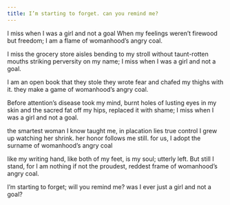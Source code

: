 ```yaml
---
title: I’m starting to forget. can you remind me?
---
```

I miss when I was a girl and not a goal
When my feelings weren’t firewood but freedom; I am a flame
of womanhood’s angry coal.

I miss the grocery store aisles bending to my stroll
without taunt-rotten mouths striking perversity on my name;
I miss when I was a girl and not a goal.

I am an open book that they stole
they wrote fear and chafed my thighs with it. they make a game
of womanhood’s angry coal.

Before attention’s disease took my mind, burnt holes
of lusting eyes in my skin and the sacred fat off my hips, replaced it with shame;
I miss when I was a girl and not a goal.

the smartest woman I know taught me, in placation lies true control
I grew up watching her shrink. her honor follows me still. for us, I adopt the surname
of womanhood’s angry coal

like my writing hand, like both of my feet, is my soul;
utterly left. But still I stand, for I am nothing if not the proudest, reddest frame
of womanhood’s angry coal.

I’m starting to forget; will you remind me?
was I ever just a girl and not a goal?